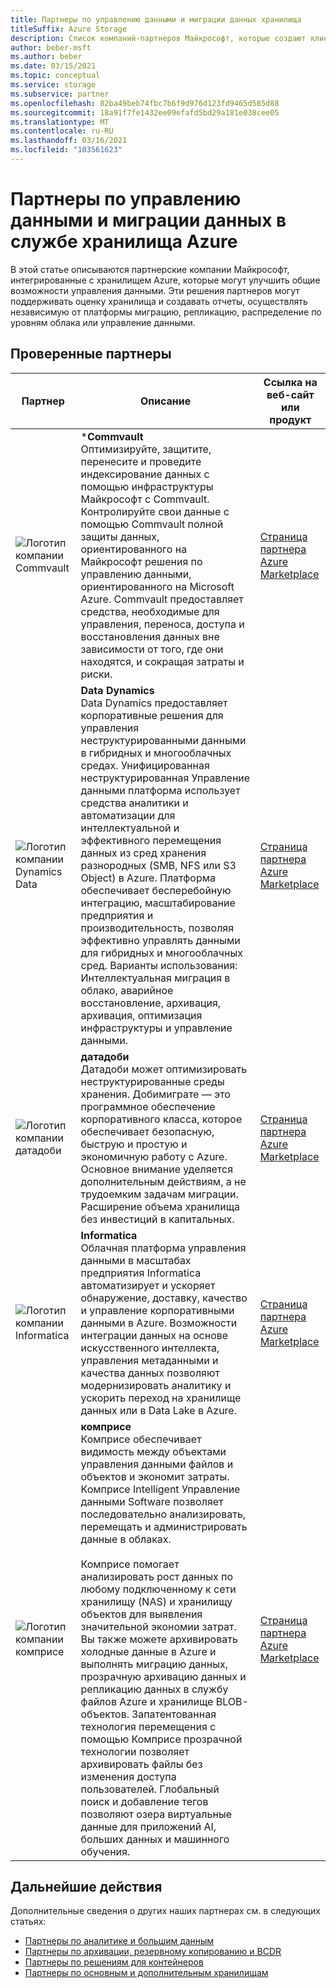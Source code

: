 ```yaml
---
title: Партнеры по управлению данными и миграции данных хранилища
titleSuffix: Azure Storage
description: Список компаний-партнеров Майкрософт, которые создают клиентские решения по управлению данными, управлению и переносу с помощью службы хранилища Azure.
author: beber-msft
ms.author: beber
ms.date: 03/15/2021
ms.topic: conceptual
ms.service: storage
ms.subservice: partner
ms.openlocfilehash: 82ba49beb74fbc7b6f9d976d123fd9465d585d88
ms.sourcegitcommit: 18a91f7fe1432ee09efafd5bd29a181e038cee05
ms.translationtype: MT
ms.contentlocale: ru-RU
ms.lasthandoff: 03/16/2021
ms.locfileid: "103561623"
---
```

# <a name="azure-storage-data-governance-management-and-migration-partners"></a>Партнеры по управлению данными и миграции данных в службе хранилища Azure

В этой статье описываются партнерские компании Майкрософт, интегрированные с хранилищем Azure, которые могут улучшить общие возможности управления данными. Эти решения партнеров могут поддерживать оценку хранилища и создавать отчеты, осуществлять независимую от платформы миграцию, репликацию, распределение по уровням облака или управление данными.

## <a name="verified-partners"></a>Проверенные партнеры

| Партнер | Описание | Ссылка на веб-сайт или продукт |
| ------- | ----------- | -------------------- |
|![Логотип компании Commvault](./media/commvault-logo.jpg) |***Commvault**<br>Оптимизируйте, защитите, перенесите и проведите индексирование данных с помощью инфраструктуры Майкрософт с Commvault. Контролируйте свои данные с помощью Commvault полной защиты данных, ориентированного на Майкрософт решения по управлению данными, ориентированного на Microsoft Azure. Commvault предоставляет средства, необходимые для управления, переноса, доступа и восстановления данных вне зависимости от того, где они находятся, и сокращая затраты и риски.|[Страница партнера](https://www.commvault.com/complete-data-protection)<br>[Azure Marketplace](https://azuremarketplace.microsoft.com/marketplace/apps/commvault.commvault)|
|![Логотип компании Dynamics Data](./media/datadyn-logo.png) |**Data Dynamics**<br>Data Dynamics предоставляет корпоративные решения для управления неструктурированными данными в гибридных и многооблачных средах. Унифицированная неструктурированная Управление данными платформа использует средства аналитики и автоматизации для интеллектуальной и эффективного перемещения данных из сред хранения разнородных (SMB, NFS или S3 Object) в Azure. Платформа обеспечивает бесперебойную интеграцию, масштабирование предприятия и производительность, позволяя эффективно управлять данными для гибридных и многооблачных сред. Варианты использования: Интеллектуальная миграция в облако, аварийное восстановление, архивация, архивация, оптимизация инфраструктуры и управление данными. |[Страница партнера](https://www.datadynamicsinc.com/ms-azure-partner/)<br>[Azure Marketplace](https://azuremarketplace.microsoft.com/marketplace/apps/datadynamicsinc1581991927942.vm_2-preview?tab=Overview&flightCodes=18994ad6-20dc-4bdb-ae27-e7ef3263fa9e)|
![Логотип компании датадоби](./media/datadob-logo.png) |**датадоби**<br> Датадоби может оптимизировать неструктурированные среды хранения. Добимиграте — это программное обеспечение корпоративного класса, которое обеспечивает безопасную, быструю и простую и экономичную работу с Azure. Основное внимание уделяется дополнительным действиям, а не трудоемким задачам миграции. Расширение объема хранилища без инвестиций в капитальных.|[Страница партнера](https://datadobi.com/partners/microsoft/)<br>[Azure Marketplace](https://azuremarketplace.microsoft.com/marketplace/apps/datadobi1602192408529.datadobi-dobimigrate?tab=Overview)|
![Логотип компании Informatica](./media/informatica-logo.png) |**Informatica**<br>Облачная платформа управления данными в масштабах предприятия Informatica автоматизирует и ускоряет обнаружение, доставку, качество и управление корпоративными данными в Azure. Возможности интеграции данных на основе искусственного интеллекта, управления метаданными и качества данных позволяют модернизировать аналитику и ускорить переход на хранилище данных или в Data Lake в Azure.|[Страница партнера](https://www.informatica.com/azure)<br>[Azure Marketplace](https://azuremarketplace.microsoft.com/marketplace/apps/informatica.annualiics?tab=Overview)|
|![Логотип компании комприсе](./media/komprise-logo.png) |**комприсе**<br>Комприсе обеспечивает видимость между объектами управления данными файлов и объектов и экономит затраты. Комприсе Intelligent Управление данными Software позволяет последовательно анализировать, перемещать и администрировать данные в облаках.<br><br>Комприсе помогает анализировать рост данных по любому подключенному к сети хранилищу (NAS) и хранилищу объектов для выявления значительной экономии затрат. Вы также можете архивировать холодные данные в Azure и выполнять миграцию данных, прозрачную архивацию данных и репликацию данных в службу файлов Azure и хранилище BLOB-объектов. Запатентованная технология перемещения с помощью Комприсе прозрачной технологии позволяет архивировать файлы без изменения доступа пользователей. Глобальный поиск и добавление тегов позволяют озера виртуальные данные для приложений AI, больших данных и машинного обучения. |[Страница партнера](https://www.komprise.com/partners/microsoft-azure/)<br>[Azure Marketplace](https://azuremarketplace.microsoft.com/marketplace/apps/komprise_inc.intelligent_data_management?tab=Overview) |

## <a name="next-steps"></a>Дальнейшие действия

Дополнительные сведения о других наших партнерах см. в следующих статьях:

- [Партнеры по аналитике и большим данным](..\analytics\partner-overview.md)
- [Партнеры по архивации, резервному копированию и BCDR](..\backup-archive-disaster-recovery\partner-overview.md)
- [Партнеры по решениям для контейнеров](..\container-solutions\partner-overview.md)
- [Партнеры по основным и дополнительным хранилищам](..\primary-secondary-storage\partner-overview.md)
